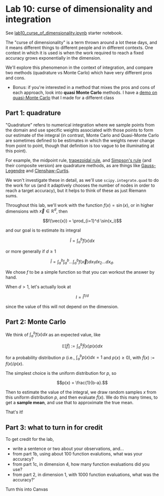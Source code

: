 # Lab 10: curse of dimensionality and integration

See [lab10_curse_of_dimensionality.ipynb](lab10_curse_of_dimensionality.ipynb) starter notebook.



The "curse of dimensionality" is a term thrown around a lot these days, and it means different things to different people and in different contexts.  One context in which it is used is when the work required to reach a fixed accuracy grows exponentially in the dimension.

We'll explore this phenomenon in the context of integration, and compare two methods (quadrature vs Monte Carlo) which have very different pros and cons.

- Bonus: if you're interested in a method that mixes the pros and cons of each approach, look into **quasi Monte Carlo** methods. I have a [demo on quasi-Monte Carlo](https://github.com/stephenbeckr/randomized-algorithm-class/blob/master/Demos/demo14_MonteCarlo_and_improvements.ipynb) that I made for a different class

## Part 1: quadrature 

"Quadrature" refers to numerical integration where we sample points from the domain and use specific weights associated with those points to form our estimate of the integral (in contrast, Monte Carlo and Quasi-Monte Carlo are sometimes defined to be estimates in which the weights never change from point to point, though that definition is too vague to be illuminating at this point).

For example, the midpoint rule, [trapezoidal rule](https://en.wikipedia.org/wiki/Trapezoidal_rule), and [Simpson's rule](https://en.wikipedia.org/wiki/Simpson%27s_rule) (and their composite version) are quadrature methods, as are things like [Gauss-Legendre](https://en.wikipedia.org/wiki/Gaussian_quadrature) and [Clenshaw-Curtis](https://en.wikipedia.org/wiki/Clenshaw%E2%80%93Curtis_quadrature). 

We won't investigate these in detail, as we'll use `scipy.integrate.quad` to do the work for us (and it adaptively chooses the number of nodes in order to reach a target accuracy), but it helps to think of these as just Riemann sums.

Throughout this lab, we'll work with the function $f(x)=\sin(x)$, or in higher dimensions with $\vec{x}\in\mathbb{R}^d$, then
```math
f(\vec{x}) = \prod_{i=1}^d \sin(x_i)
```
and our goal is to estimate its integral
```math
\widetilde{I} = \int_{a}^{b} f(x)dx
```
or more generally if $d\ge 1$
```math
\widetilde{I} = \int_{a}^{b}\int_{a}^{b} \ldots \int_{a}^{b} f(\vec{x})dx_1 dx_2 \ldots dx_d.
```
We chose $f$ to be a simple function so that you can workout the answer by hand.

When $d>1$, let's actually look at 
```math
I = \widetilde{I}^{1/d}
```
since the value of this will not depend on the dimension.

## Part 2: Monte Carlo

We think of $\int_{a}^b f(x)dx$ as an expected value, like 
```math
\mathbb{E}[\tilde{f}] := \int_{a}^b \tilde{f}(x) p(x) dx
```
for a probability distribution $p$ (i.e., $\int_a^b p(x)dx = 1$ and $p(x)\ge 0$), with $\tilde{f}(x) := f(x)/p(x)$.

The simplest choice is the uniform distribution for $p$, so 
```math
p(x) = \frac{1}{b-a}.
```

Then to estimate the value of the integral, we draw random samples $x$ from this uniform distribution $p$, and then evaluate $\tilde{f}(x)$. We do this many times, to get a **sample mean**, and use that to approximate the true mean.

That's it!

## Part 3: what to turn in for credit
To get credit for the lab,
- write a sentence or two about your observations, and...
- from part 1b, using about 100 function evalutions, what was your accuracy?
- from part 1c, in dimension 4, how many function evaluations did you use?
- from part 2, in dimension 1, with 1000 function evaluations, what was the accuracy?'

Turn this into Canvas
